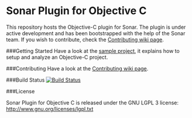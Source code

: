Sonar Plugin for Objective C
============================
This repository hosts the Objective-C plugin for Sonar. The plugin is under active development and has been bootstrapped with the help of the Sonar team. If you wish to contribute, check the [Contributing wiki page](https://github.com/fhelg/sonar-objective-c/wiki/Contributing).

###Getting Started
Have a look at the [sample project](https://github.com/fhelg/sample-sonar-objective-c), it explains how to setup and analyze an Objective-C project.

###Contributing
Have a look at the [Contributing wiki page](https://github.com/fhelg/sonar-objective-c/wiki/Contributing).

###Build Status
[![Build Status](https://buildhive.cloudbees.com/job/fhelg/job/sonar-objective-c/badge/icon)](https://buildhive.cloudbees.com/job/fhelg/job/sonar-objective-c/)

###License

Sonar Plugin for Objective C is released under the GNU LGPL 3 license:
http://www.gnu.org/licenses/lgpl.txt